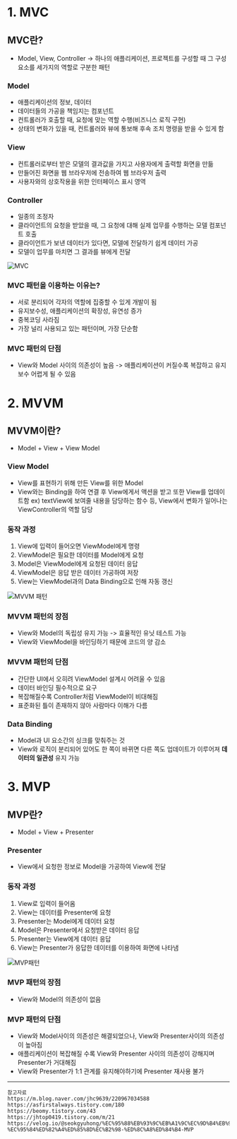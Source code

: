 # 1. MVC
## MVC란?
- Model, View, Controller -> 하나의 애플리케이션, 프로젝트를 구성할 때 그 구성요소를 세가지의 역할로 구분한 패턴

### Model
- 애플리케이션의 정보, 데이터
- 데이터들의 가공을 책임지는 컴포넌트
- 컨트롤러가 호출할 때, 요청에 맞는 역할 수행(비즈니스 로직 구현)
- 상태의 변화가 있을 때, 컨트롤러와 뷰에 통보해 후속 조치 명령을 받을 수 있게 함

### View
- 컨트롤러로부터 받은 모델의 결과값을 가지고 사용자에게 출력할 화면을 만듦
- 만들어진 화면을 웹 브라우저에 전송하여 웹 브라우저 출력
- 사용자와의 상호작용을 위한 인터페이스 표시 영역

### Controller
- 일종의 조정자
- 클라이언트의 요청을 받았을 때, 그 요청에 대해 실제 업무를 수행하는 모델 컴포넌트 호출
- 클라이언트가 보낸 데이터가 있다면, 모델에 전달하기 쉽게 데이터 가공
- 모델이 업무를 마치면 그 결과를 뷰에게 전달

![MVC](https://velog.velcdn.com/images/hanhs4544/post/1323f44a-760d-46c4-be48-b11f54672c5e/image.png)

### MVC 패턴을 이용하는 이유는?
- 서로 분리되어 각자의 역할에 집중할 수 있게 개발이 됨
- 유지보수성, 애플리케이션의 확장성, 유연성 증가
- 중복코딩 사라짐
- 가장 널리 사용되고 있는 패턴이며, 가장 단순함

### MVC 패턴의 단점
- View와 Model 사이의 의존성이 높음 -> 애플리케이션이 커질수록 복잡하고 유지보수 어렵게 될 수 있음

# 2. MVVM
## MVVM이란?
- Model + View + View Model

### View Model
- View를 표현하기 위해 만든 View를 위한 Model
- View와는 Binding을 하여 연결 후 View에게서 액션을 받고 또한 View를 업데이트함
ex) textView에 보여줄 내용을 담당하는 함수 등, View에서 변화가 일어나는 ViewController의 역할 담당

### 동작 과정
1. View에 입력이 들어오면 ViewModel에게 명령
2. ViewModel은 필요한 데이터를 Model에게 요청
3. Model은 ViewModel에게 요청된 데이터 응답
4. ViewModel은 응답 받은 데이터 가공하여 저장
5. View는 ViewModel과의 Data Binding으로 인해 자동 갱신

![MVVM 패턴](https://velog.velcdn.com/images/hanhs4544/post/d678a418-37c5-4c97-b508-b2bb775ac143/image.png)



### MVVM 패턴의 장점
- View와 Model의 독립성 유지 가능 -> 효율적인 유닛 테스트 가능
- View와 ViewModel을 바인딩하기 때문에 코드의 양 감소

### MVVM 패턴의 단점
- 간단한 UI에서 오히려 ViewModel 설계시 어려울 수 있음
- 데이터 바인딩 필수적으로 요구
- 복잡해질수록 Controller처럼 ViewModel이 비대해짐
- 표준화된 틀이 존재하지 않아 사람마다 이해가 다름

### Data Binding
- Model과 UI 요소간의 싱크를 맞춰주는 것
- View와 로직이 분리되어 있어도 한 쪽이 바뀌면 다른 쪽도 업데이트가 이루어져 **데이터의 일관성** 유지 가능


# 3. MVP
## MVP란?
- Model + View + Presenter

### Presenter
- View에서 요청한 정보로 Model을 가공하여 View에 전달

### 동작 과정
1. View로 입력이 들어옴
2. View는 데이터를 Presenter에 요청
3. Presenter는 Model에게 데이터 요청
4. Model은 Presenter에서 요청받은 데이터 응답
5. Presenter는 View에게 데이터 응답
6. View는 Presenter가 응답한 데이터를 이용하여 화면에 나타냄

![MVP패턴](https://velog.velcdn.com/images/hanhs4544/post/c1f99dae-4c57-430c-9174-a1343ff08a27/image.png)

### MVP 패턴의 장점
- View와 Model의 의존성이 없음

### MVP 패턴의 단점
- View와 Model사이의 의존성은 해결되었으나, View와 Presenter사이의 의존성이 높아짐
- 애플리케이션이 복잡해질 수록 View와 Presenter 사이의 의존성이 강해지며 Presenter가 거대해짐
- View와 Presenter가 1:1 관계를 유지해야하기에 Presenter 재사용 불가

----------------



```
참고자료
https://m.blog.naver.com/jhc9639/220967034588
https://asfirstalways.tistory.com/180
https://beomy.tistory.com/43
https://jhtop0419.tistory.com/m/21
https://velog.io/@seokgyuhong/%EC%95%88%EB%93%9C%EB%A1%9C%EC%9D%B4%EB%93%9C-%EC%95%84%ED%82%A4%ED%85%8D%EC%B2%98-%ED%8C%A8%ED%84%B4-MVP
```
